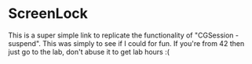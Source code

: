 # ScreenLock

This is a super simple link to replicate the functionality of "CGSession -suspend". This was simply to see if I could for fun. If you're from 42 then just go to the lab, don't abuse it to get lab hours :( 